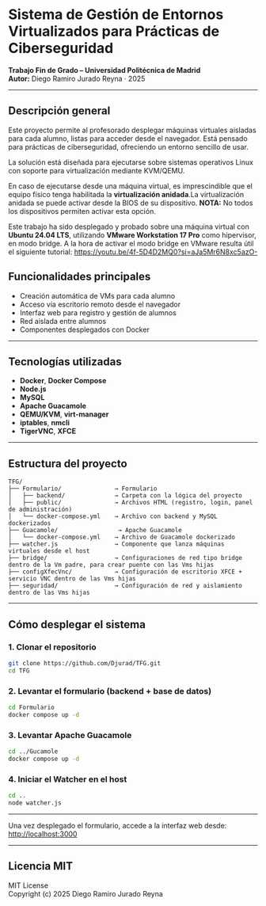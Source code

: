 #  Sistema de Gestión de Entornos Virtualizados para Prácticas de Ciberseguridad

**Trabajo Fin de Grado – Universidad Politécnica de Madrid**  
**Autor:** Diego Ramiro Jurado Reyna · 2025

---

##  Descripción general

Este proyecto permite al profesorado desplegar máquinas virtuales aisladas para cada alumno, listas para acceder desde el navegador. Está pensado para prácticas de ciberseguridad, ofreciendo un entorno sencillo de usar.

La solución está diseñada para ejecutarse sobre sistemas operativos Linux con soporte para virtualización mediante KVM/QEMU. 

En caso de ejecutarse desde una máquina virtual, es imprescindible que el equipo físico tenga habilitada la **virtualización anidada**.La virtualización anidada se puede activar desde la BIOS de su dispositivo. **NOTA:** No todos los dispositivos permiten activar esta opción.

Este trabajo ha sido desplegado y probado sobre una máquina virtual con **Ubuntu 24.04 LTS**, utilizando **VMware Workstation 17 Pro** como hipervisor, en modo bridge.
A la hora de activar el modo bridge en VMware resulta útil el siguiente tutorial: https://youtu.be/4f-5D4D2MQ0?si=aJa5Mr6N8xc5azO-


##  Funcionalidades principales

- Creación automática de VMs para cada alumno
- Acceso vía escritorio remoto desde el navegador
- Interfaz web para registro y gestión de alumnos
- Red aislada entre alumnos 
- Componentes desplegados con Docker 

---

##  Tecnologías utilizadas

- **Docker**, **Docker Compose**
- **Node.js**
- **MySQL**
- **Apache Guacamole**
- **QEMU/KVM**, **virt-manager**
- **iptables**, **nmcli**
- **TigerVNC**, **XFCE**

---

##  Estructura del proyecto

```
TFG/
├── Formulario/               → Formulario
│   ├── backend/              → Carpeta con la lógica del proyecto
│   ├── public/               → Archivos HTML (registro, login, panel de administración)
│   └── docker-compose.yml    → Archivo con backend y MySQL dockerizados
├── Guacamole/                 → Apache Guacamole 
│   └── docker-compose.yml    → Archivo de Guacamole dockerizado
├── watcher.js                → Componente que lanza máquinas virtuales desde el host
├── bridge/                   → Configuraciones de red tipo bridge dentro de la Vm padre, para crear puente con las Vms hijas
├── configXfecVnc/            → Configuración de escritorio XFCE + servicio VNC dentro de las Vms hijas
├── seguridad/                → Configuración de red y aislamiento dentro de las Vms hijas
```

---

## Cómo desplegar el sistema

### 1. Clonar el repositorio

```bash
git clone https://github.com/Djurad/TFG.git
cd TFG
```

### 2. Levantar el formulario (backend + base de datos)

```bash
cd Formulario
docker compose up -d
```

### 3. Levantar Apache Guacamole

```bash
cd ../Gucamole
docker compose up -d
```

### 4. Iniciar el Watcher en el host

```bash
cd ..
node watcher.js
```

---

 Una vez desplegado el formulario, accede a la interfaz web desde:  
[http://localhost:3000](http://localhost:3000)

---

##  Licencia MIT

MIT License  
Copyright (c) 2025 Diego Ramiro Jurado Reyna
